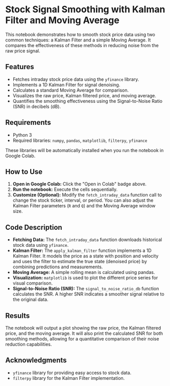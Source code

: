 

# Stock Signal Smoothing with Kalman Filter and Moving Average

This notebook demonstrates how to smooth stock price data using two common techniques: a Kalman Filter and a simple Moving Average. It compares the effectiveness of these methods in reducing noise from the raw price signal.

## Features

- Fetches intraday stock price data using the `yfinance` library.
- Implements a 1D Kalman Filter for signal denoising.
- Calculates a standard Moving Average for comparison.
- Visualizes the raw price, Kalman filtered price, and moving average.
- Quantifies the smoothing effectiveness using the Signal-to-Noise Ratio (SNR) in decibels (dB).

## Requirements

- Python 3
- Required libraries: `numpy`, `pandas`, `matplotlib`, `filterpy`, `yfinance`

These libraries will be automatically installed when you run the notebook in Google Colab.

## How to Use

1. **Open in Google Colab:** Click the "Open in Colab" badge above.
2. **Run the notebook:** Execute the cells sequentially.
3. **Customize (Optional):** Modify the `fetch_intraday_data` function call to change the stock ticker, interval, or period. You can also adjust the Kalman Filter parameters (`R` and `Q`) and the Moving Average window size.

## Code Description

- **Fetching Data:** The `fetch_intraday_data` function downloads historical stock data using `yfinance`.
- **Kalman Filter:** The `apply_kalman_filter` function implements a 1D Kalman Filter. It models the price as a state with position and velocity and uses the filter to estimate the true state (denoised price) by combining predictions and measurements.
- **Moving Average:** A simple rolling mean is calculated using pandas.
- **Visualization:** `matplotlib` is used to plot the different price series for visual comparison.
- **Signal-to-Noise Ratio (SNR):** The `signal_to_noise_ratio_db` function calculates the SNR. A higher SNR indicates a smoother signal relative to the original data.

## Results

The notebook will output a plot showing the raw price, the Kalman filtered price, and the moving average. It will also print the calculated SNR for both smoothing methods, allowing for a quantitative comparison of their noise reduction capabilities.

## Acknowledgments

- `yfinance` library for providing easy access to stock data.
- `filterpy` library for the Kalman Filter implementation.
